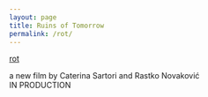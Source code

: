 ```yaml
---
layout: page
title: Ruins of Tomorrow
permalink: /rot/
---
```


[rot](https://razbigor.github.io/images/rot.jpg)

a new film by Caterina Sartori and Rastko Novaković  
IN PRODUCTION

